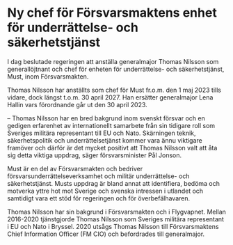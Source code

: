 # Ny chef för Försvarsmaktens enhet för underrättelse- och säkerhetstjänst

I dag beslutade regeringen att anställa generalmajor Thomas Nilsson som generallöjtnant och chef för enheten för underrättelse- och säkerhetstjänst, Must, inom Försvarsmakten.

Thomas Nilsson har anställts som chef för Must fr.o.m. den 1 maj 2023 tills vidare, dock längst t.o.m. 30 april 2027. Han ersätter generalmajor Lena Hallin vars förordnande går ut den 30 april 2023.

– Thomas Nilsson har en bred bakgrund inom svenskt försvar och en gedigen erfarenhet av internationellt samarbete från sin tidigare roll som Sveriges militära representant till EU och Nato. Skärningen teknik, säkerhetspolitik och underrättelsetjänst kommer vara ännu viktigare framöver och därför är det mycket positivt att Thomas Nilsson valt att åta sig detta viktiga uppdrag, säger försvarsminister Pål Jonson.

Must är en del av Försvarsmakten och bedriver försvarsunderrättelseverksamhet och militär underrättelse- och säkerhetstjänst. Musts uppdrag är bland annat att identifiera, bedöma och motverka yttre hot mot Sverige och svenska intressen i utlandet och samtidigt vara ett stöd för regeringen och för överbefälhavaren.

Thomas Nilsson har sin bakgrund i Försvarsmakten och i Flygvapnet. Mellan 2016-2020 tjänstgjorde Thomas Nilsson som Sveriges militära representant i EU och Nato i Bryssel. 2020 utsågs Thomas Nilsson till Försvarsmaktens Chief Information Officer (FM CIO) och befordrades till generalmajor.

